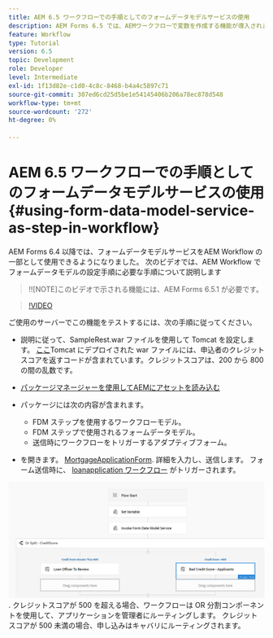 ```yaml
---
title: AEM 6.5 ワークフローでの手順としてのフォームデータモデルサービスの使用
description: AEM Forms 6.5 では、AEMワークフローで変数を作成する機能が導入されました。 この新しい機能により、AEM Workflow で「フォームデータモデルサービスを起動」を使用することが非常に簡単になりました。 次のビデオでは、AEM Workflow での「フォームデータモデルサービスを起動」の使用に関する手順について説明します。
feature: Workflow
type: Tutorial
version: 6.5
topic: Development
role: Developer
level: Intermediate
exl-id: 1f13d82e-c1d0-4c8c-8468-b4a4c5897c71
source-git-commit: 307ed6cd25d5be1e54145406b206a78ec878d548
workflow-type: tm+mt
source-wordcount: '272'
ht-degree: 0%

---
```


# AEM 6.5 ワークフローでの手順としてのフォームデータモデルサービスの使用 {#using-form-data-model-service-as-step-in-workflow}

AEM Forms 6.4 以降では、フォームデータモデルサービスをAEM Workflow の一部として使用できるようになりました。 次のビデオでは、AEM Workflow でフォームデータモデルの設定手順に必要な手順について説明します

>!![NOTE]このビデオで示される機能には、AEM Forms 6.5.1 が必要です。


>[!VIDEO](https://video.tv.adobe.com/v/28145?quality=9&learn=on)

ご使用のサーバーでこの機能をテストするには、次の手順に従ってください。

* 説明に従って、SampleRest.war ファイルを使用して Tomcat を設定します。 [ここ](https://helpx.adobe.com/experience-manager/kt/forms/using/preparing-datasource-for-form-data-model-tutorial-use.html)Tomcat にデプロイされた war ファイルには、申込者のクレジットスコアを返すコードが含まれています。クレジットスコアは、200 から 800 の間の乱数です。

* [ パッケージマネージャーを使用してAEMにアセットを読み込む](assets/aem65-loanapplication.zip)
* パッケージには次の内容が含まれます。

   * FDM ステップを使用するワークフローモデル。
   * FDM ステップで使用されるフォームデータモデル。
   * 送信時にワークフローをトリガーするアダプティブフォーム。
* を開きます。 [MortgageApplicationForm](http://localhost:4502/content/dam/formsanddocuments/loanapplication/jcr:content?wcmmode=disabled). 詳細を入力し、送信します。 フォーム送信時に、 [loanapplication ワークフロー](http://http://localhost:4502/editor.html/conf/global/settings/workflow/models/LoanApplication2.html) がトリガーされます。

![ ワークフロー ](assets/invokefdm651.PNG).
クレジットスコアが 500 を超える場合、ワークフローは OR 分割コンポーネントを使用して、アプリケーションを管理者にルーティングします。 クレジットスコアが 500 未満の場合、申し込みはキャバリにルーティングされます。
